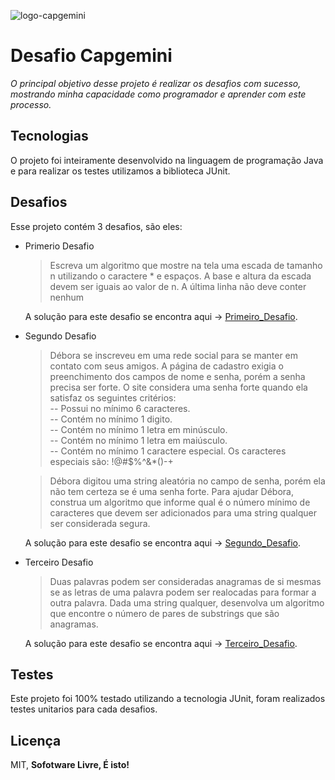 ![logo-capgemini](https://user-images.githubusercontent.com/87655126/154813503-db698803-4aa5-44b9-8088-8223d314dcaf.png)


# Desafio Capgemini

_O principal objetivo desse projeto é realizar os desafios com sucesso, mostrando minha capacidade
como programador e aprender com este processo._

## Tecnologias

O projeto foi inteiramente desenvolvido na linguagem de programação Java e para realizar os testes
utilizamos a biblioteca JUnit.

## Desafios

Esse projeto contém 3 desafios, são eles:

- Primerio Desafio
  > Escreva um algoritmo que mostre na tela uma escada de tamanho n utilizando o caractere * e espaços. A base e altura da escada devem ser iguais ao valor de n. A última linha não deve conter nenhum

  A solução para este desafio se encontra aqui -> [Primeiro_Desafio].

- Segundo Desafio

  > Débora se inscreveu em uma rede social para se manter em contato com seus amigos. A página de cadastro exigia o preenchimento dos campos de nome e senha, porém a senha precisa ser forte. O site considera uma senha forte quando ela satisfaz os seguintes critérios:
  </br>-- Possui no mínimo 6 caracteres. </br>-- Contém no mínimo 1 digito. </br>-- Contém no mínimo 1 letra em minúsculo. </br>-- Contém no mínimo 1 letra em maiúsculo. </br>-- Contém no mínimo 1 caractere especial. Os caracteres especiais são: !@#$%^&*()-+

  > Débora digitou uma string aleatória no campo de senha, porém ela não tem certeza se é uma senha forte. Para ajudar Débora, construa um algoritmo que informe qual é o número mínimo de caracteres que devem ser adicionados para uma string qualquer ser considerada segura.

  A solução para este desafio se encontra aqui -> [Segundo_Desafio].

- Terceiro Desafio
  > Duas palavras podem ser consideradas anagramas de si mesmas se as letras de uma palavra podem ser realocadas para formar a outra palavra. Dada uma string qualquer, desenvolva um algoritmo que encontre o número de pares de substrings que são anagramas.

  A solução para este desafio se encontra aqui -> [Terceiro_Desafio].

## Testes

Este projeto foi 100% testado utilizando a tecnologia JUnit, foram realizados testes unitarios para
cada desafios.

## Licença

MIT, **Sofotware Livre, É isto!**

[Primeiro_Desafio]: <https://github.com/Diogo-lacerda/desafio-capgemini/tree/master/src/desafios/primeiro>

[Segundo_Desafio]: <https://github.com/Diogo-lacerda/desafio-capgemini/tree/master/src/desafios/segundo>

[Terceiro_Desafio]: <https://github.com/Diogo-lacerda/desafio-capgemini/tree/master/src/desafios/terceiro>
